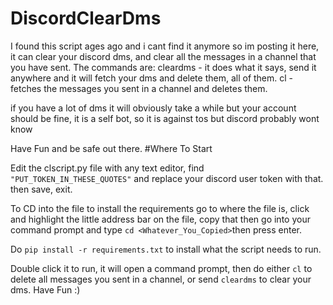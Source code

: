 # DiscordClearDms
 I found this script ages ago and i cant find it anymore so im posting it here, it can clear your discord dms, and clear all the messages in a channel that you have sent. The commands are: cleardms - it does what it says, send it anywhere and it will fetch your dms and delete them, all of them. cl - fetches the messages you sent in a channel and deletes them.


 if you have a lot of dms it will obviously take a while but your account should be fine, it is a self bot, so it is against tos but discord probably wont know

 Have Fun and be safe out there. 
#Where To Start

Edit the clscript.py file with any text editor, find `"PUT_TOKEN_IN_THESE_QUOTES"` and replace your discord user token with that. then save, exit.

To CD into the file to install the requirements go to where the file is, click and highlight the little address bar on the file, copy that
then go into your command prompt and type `cd <Whatever_You_Copied>`then press enter. 

Do `pip install -r requirements.txt` to install what the script needs to run. 

Double click it to run, it will open a command prompt, then do either `cl` to delete all messages you sent in a channel, or send `cleardms` to clear your dms. Have Fun :)
